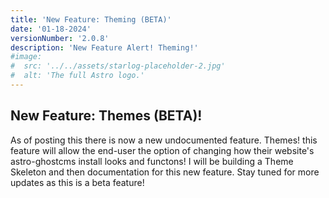 ```yaml
---
title: 'New Feature: Theming (BETA)'
date: '01-18-2024'
versionNumber: '2.0.8'
description: 'New Feature Alert! Theming!'
#image:
#  src: '../../assets/starlog-placeholder-2.jpg'
#  alt: 'The full Astro logo.'
---
```


## New Feature: Themes (BETA)!

As of posting this there is now a new undocumented feature.  Themes!  this feature will allow the end-user the option of changing how their website's astro-ghostcms install looks and functons!  I will be building a Theme Skeleton and then documentation for this new feature.  Stay tuned for more updates as this is a beta feature!